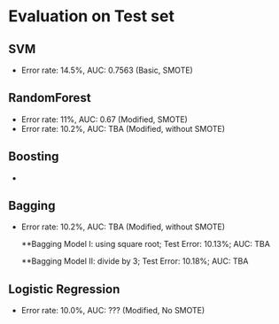 # Evaluation on Test set

## SVM
* Error rate: 14.5%, AUC: 0.7563 (Basic, SMOTE)

## RandomForest
* Error rate: 11%, AUC: 0.67 (Modified, SMOTE)
* Error rate: 10.2%, AUC: TBA (Modified, without SMOTE)

## Boosting
* 

## Bagging
* Error rate: 10.2%, AUC: TBA (Modified, without SMOTE)

  **Bagging Model I: using square root; Test Error: 10.13%; AUC: TBA
  
  **Bagging Model II: divide by 3; Test Error: 10.18%; AUC: TBA

## Logistic Regression
* Error rate: 10.0%, AUC: ??? (Modified, No SMOTE)
